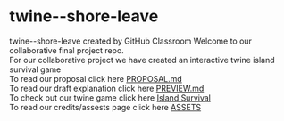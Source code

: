 # twine--shore-leave
twine--shore-leave created by GitHub Classroom
Welcome to our collaborative final project repo.  
For our collaborative project we have created an interactive twine island survival game  
To read our proposal click here [PROPOSAL.md](https://github.com/pitt-cdm/twine--shore-leave/blob/master/PROPOSAL.md)  
To read our draft explanation click here [PREVIEW.md](https://github.com/pitt-cdm/twine--shore-leave/blob/master/PREVIEW.md)  
To check out our twine game click here [Island Survival]( https://pitt-cdm.github.io/twine--shore-leave/)  
To read our credits/assests page click here [ASSETS](https://github.com/pitt-cdm/twine--shore-leave/blob/master/ASSETS.md)  

